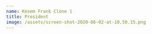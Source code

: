 ```yaml
---
name: Kesem Frank Clone 1
title: President
image: /assets/screen-shot-2020-06-02-at-10.50.15.png
---
```

